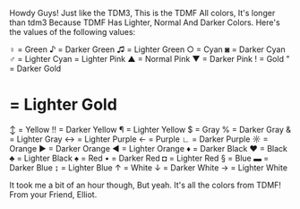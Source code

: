 Howdy Guys! Just like the TDM3, This is the TDMF All colors, It's longer than tdm3 Because TDMF Has Lighter, Normal
And Darker Colors. Here's the values of the following values:


♀ = Green
♪ = Darker Green
♫ = Lighter Green
○ = Cyan
◙ = Darker Cyan
♂ = Lighter Cyan
  = Lighter Pink
▲ = Normal Pink
▼ = Darker Pink
! = Gold
" = Darker Gold
# = Lighter Gold
↕ = Yellow
‼ = Darker Yellow
¶ = Lighter Yellow
$ = Gray
% = Darker Gray
& = Lighter Gray
↔ = Lighter Purple
← = Purple
∟ = Darker Purple
☼ = Orange
► = Darker Orange
◄ = Lighter Orange
♦ = Darker Black
♥ = Black
♣ = Lighter Black
♠ = Red
• = Darker Red
◘ = Lighter Red
§ = Blue
▬ = Darker Blue
↨ = Lighter Blue
↑ = White
↓ = Darker White
→ = Lighter White


It took me a bit of an hour though, But yeah. It's all the colors from TDMF!
From your Friend,
Elliot.